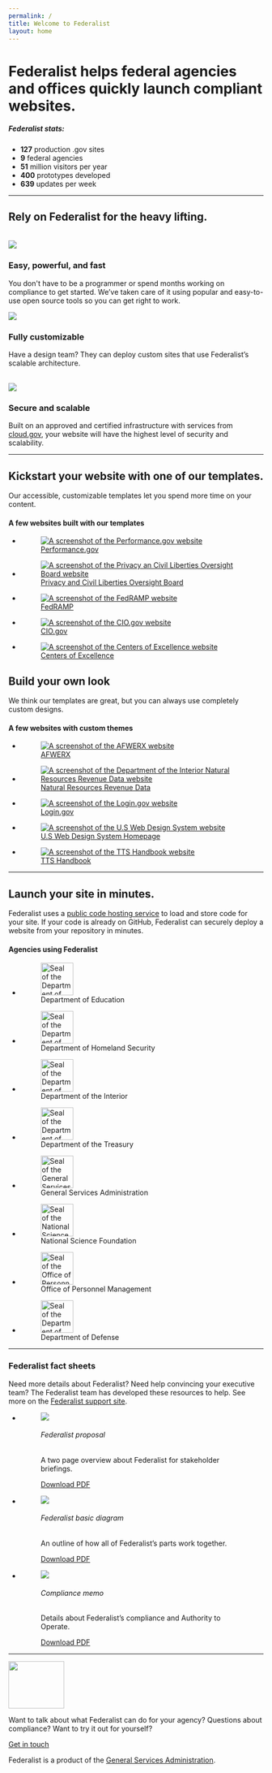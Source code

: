 ```yaml
---
permalink: /
title: Welcome to Federalist
layout: home
---
```

<div id="home" class="homepage">
    <div class="well">
      <div class="usa-grid federalist-hero">
        <div class="usa-width-two-thirds hero-heading">
          <h1>
            Federalist helps federal agencies and offices quickly launch compliant websites.
          </h1>
        </div>
        <div class="usa-width-one-third usa-hero-callout">
          <h5 class="contrast-heading">Federalist stats:</h5>
          <ul>
            <li><b>127</b> production .gov sites</li>
            <li><b>9</b> federal agencies</li>
            <li><b>51</b> million visitors per year</li>
            <li><b>400</b> prototypes developed</li>
            <li><b>639</b> updates per week</li>
          </ul>
        </div>
      </div>
    </div>
    <div class="usa-grid info-block">
      <hr class="hr-light">
      <h2><a id="page-body"></a>Rely on Federalist for the heavy lifting.</h2>
      <br>
      <section class="features">
        <div class="feature-group">
          <div class="usa-width-one-sixth">
            <div class="feature-image">
              <img src="{{site.baseurl}}/assets/images/icons/icon-rocket-color.svg">
            </div>
          </div>
          <div class="usa-width-three-fourths feature-text">
            <h3>Easy, powerful, and fast</h3>
            <p>You don't have to be a programmer or spend months working on compliance to get started. We’ve taken care of it using popular and easy-to-use open source tools so you can get right to work.</p>
          </div>
        </div>
        <div class="feature-group">
          <div class="usa-width-one-sixth">
            <div class="feature-image">
              <img src="{{site.baseurl}}/assets/images/icons/icon-layout-color.svg">
            </div>
          </div>
          <div class="usa-width-three-fourths feature-text">
            <h3>Fully customizable</h3>
            <p>Have a design team? They can deploy custom sites that use Federalist’s scalable architecture.<br><br></p>
          </div>
        </div>
        <div class="feature-group">
          <div class="usa-width-one-sixth">
            <div class="feature-image">
              <img src="{{site.baseurl}}/assets/images/icons/icon-lock-color.svg">
            </div>
          </div>
          <div class="usa-width-three-fourths feature-text">
            <h3>Secure and scalable</h3>
            <p>Built on an approved and certified infrastructure with services from <a href="https://cloud.gov/">cloud.gov</a>, your website will have the highest level of security and scalability.</p>
          </div>
        </div>
      </section>
    </div>
    <div class="usa-grid">
      <hr class="hr-light">
      <section class="info-block">
        <div class="description">
          <h2>Kickstart your website with one of our templates.</h2>
          <p class="copy">
            Our accessible, customizable templates let you spend more time on your content.
          </p>
          <div class="figure-group">
            <h4>A few websites built with our templates</h4>
            <ul class="figure-list mobile-center">
              <li>
                <a href="https://performance.gov">
                <figure class="figure figure-seal">
                  <div class="tint">
                    <img src="{{site.baseurl}}/assets/images/partner-sites/performance.gov.png"  alt="A screenshot of the Performance.gov website">
                  </div>
                  <figcaption>Performance.gov</figcaption>
                </figure>
                </a>
              </li>
              <li>
                <a href="https://pclob.gov">
                  <figure class="figure figure-seal">
                    <div class="tint">
                      <img src="{{site.baseurl}}/assets/images/partner-sites/pclob.gov.png"  alt="A screenshot of the Privacy an Civil Liberties Oversight Board website">
                    </div>
                    <figcaption>Privacy and Civil Liberties Oversight Board</figcaption>
                  </figure>
                </a>
              </li>
            </ul>
            <ul class="figure-list mobile-center">
              <li>
                <a href="https://fedramp.gov">
                <figure class="figure figure-seal">
                  <div class="tint">
                    <img src="{{site.baseurl}}/assets/images/partner-sites/fedramp.gov.png" alt="A screenshot of the FedRAMP website">
                  </div>
                  <figcaption>FedRAMP</figcaption>
                </figure>
                </a>
              </li>
              <li>
                <a href="https://fedramp.gov">
                <figure class="figure figure-seal">
                  <div class="tint">
                    <img src="{{site.baseurl}}/assets/images/partner-sites/cio.gov.png" alt="A screenshot of the CIO.gov website">
                  </div>
                  <figcaption>CIO.gov</figcaption>
                </figure>
                </a>
              </li>
              <li>
                <a href="https://coe.gsa.gov">
                <figure class="figure figure-seal">
                  <div class="tint">
                    <img src="{{site.baseurl}}/assets/images/partner-sites/coe.gsa.gov.png" alt="A screenshot of the Centers of Excellence website">
                  </div>
                  <figcaption>Centers of Excellence</figcaption>
                </figure>
                </a>
              </li>
            </ul>
          </div>
        </div>
        <div class="description">
          <h2>Build your own look</h2>
          <p class="copy">
            We think our templates are great, but you can always use completely custom designs.
          </p>
          <div class="figure-group">
            <h4>A few websites with custom themes</h4>
            <ul class="figure-list mobile-center">
              <li>
                <a href="https://afwerx.af.mil">
                <figure class="figure figure-seal">
                  <div class="tint">
                    <img src="{{site.baseurl}}/assets/images/partner-sites/afwerx.af.mil.png" alt="A screenshot of the AFWERX website">
                  </div>
                  <figcaption>AFWERX</figcaption>
                </figure>
                </a>
              </li>
              <li>
                <a href="https://cyber.dhs.gov">
                <figure class="figure figure-seal">
                  <div class="tint">
                    <img src="{{site.baseurl}}/assets/images/partner-sites/revenuedata.doi.gov.png"  alt="A screenshot of the Department of the Interior Natural Resources Revenue Data website">
                  </div>
                  <figcaption>Natural Resources Revenue Data</figcaption>
                </figure>
                </a>
              </li>
            </ul>
            <ul class="figure-list mobile-center">
              <li>
                <a href="https://login.gov">
                <figure class="figure figure-seal">
                  <div class="tint">
                    <img src="{{site.baseurl}}/assets/images/partner-sites/login.gov.png" alt="A screenshot of the Login.gov website">
                  </div>
                  <figcaption>Login.gov</figcaption>
                </figure>
                </a>
              </li>
              <li>
                <a href="https://designsystem.digital.gov">
                  <figure class="figure figure-seal">
                    <div class="tint">
                      <img src="{{site.baseurl}}/assets/images/partner-sites/uswds.png"  alt="A screenshot of the U.S Web Design System website">
                    </div>
                    <figcaption>U.S Web Design System Homepage</figcaption>
                  </figure>
                </a>
              </li>
              <li>
                <a href="https://handbook.18f.gov">
                  <figure class="figure figure-seal">
                    <div class="tint">
                      <img src="{{site.baseurl}}/assets/images/partner-sites/handbook.gsa.gov.png"  alt="A screenshot of the TTS Handbook website">
                    </div>
                    <figcaption>TTS Handbook</figcaption>
                  </figure>
                </a>
              </li>
            </ul>
          </div>
        </div>
        <!-- <div class="usa-width-one-third info-image">
          <img src="/assets/images/graphic-template.svg">
        </div> -->
      </section></div>
    <div class="usa-grid">
      <hr class="hr-light">
      <section class="info-block">
        <div class="description">
          <h2>Launch your site in minutes.</h2>
          <p class="copy">
            Federalist uses a <a href="https://github.com/">public code hosting service</a> to load and store code for your site. If your code is already on GitHub, Federalist can securely deploy a website from your repository in minutes.
          </p>
          <div class="figure-group">
            <h4>Agencies using Federalist</h4>
            <ul class="figure-list mobile-center">
              <li>
                <figure class="figure figure-seal">
                  <img src="{{site.baseurl}}/assets/images/logos/partners/500px-Education.png" alt="Seal of the Department of Education" height="64" width="64">
                  <figcaption>Department of Education</figcaption>
                </figure>
              </li>
              <li>
                <figure class="figure figure-seal">
                  <img src="{{site.baseurl}}/assets/images/logos/partners/500px-DHS.png" alt="Seal of the Department of Homeland Security" height="64" width="64">
                  <figcaption>Department of Homeland Security</figcaption>
                </figure>
              </li>
              <li>
                <figure class="figure figure-seal">
                  <img src="{{site.baseurl}}/assets/images/logos/partners/500px-DOI.png" alt="Seal of the Department of the Interior" height="64" width="64">
                  <figcaption>Department of the Interior</figcaption>
                </figure>
              </li>
              <li>
                <figure class="figure figure-seal">
                  <img src="{{site.baseurl}}/assets/images/logos/partners/500px-treasury.png" alt="Seal of the Department of the Treasury" height="64" width="64">
                  <figcaption>Department of the Treasury</figcaption>
                </figure>
              </li>
            </ul>
            <ul class="figure-list mobile-center">
              <li>
                <figure class="figure figure-seal">
                  <img src="{{site.baseurl}}/assets/images/logos/partners/500px-GSA.png" alt="Seal of the General Services Adminstration" height="64" width="64">
                  <figcaption>General Services Administration</figcaption>
                </figure>
              </li>
              <li>
                <figure class="figure figure-seal">
                  <img src="{{site.baseurl}}/assets/images/logos/partners/500px-NSF.png" alt="Seal of the National Science Foundation" height="64" width="64">
                  <figcaption>National Science Foundation</figcaption>
                </figure>
              </li>
              <li>
                <figure class="figure figure-seal">
                  <img src="{{site.baseurl}}/assets/images/logos/partners/500px-OPM.png" alt="Seal of the Office of Personnel Management" height="64" width="64">
                  <figcaption>Office of Personnel Management</figcaption>
                </figure>
              </li>
              <li>
                <figure class="figure figure-seal">
                  <img src="{{site.baseurl}}/assets/images/logos/partners/DODc.gif" alt="Seal of the Department of Defense" height="64" width="64">
                  <figcaption>Department of Defense</figcaption>
                </figure>
              </li>
            </ul>
          </div>
        </div>
        <!-- <div class="usa-width-one-third info-image">
          <img src="/assets/images/graphic-git-to-website.svg">
        </div> -->
      </section>
    </div>
    <div class="usa-grid">
      <hr class="hr-light">
      <section class="info-block">
        <h3>Federalist fact sheets</h3>
        <div class="usa-width-one-third full-width">
          <p class="copy">
            Need more details about Federalist? Need help convincing your executive team? The Federalist team has developed these resources to help. See more on the <a href="https://federalist.18f.gov/">Federalist support site</a>.
          </p>
        </div>
        <div class="usa-width-two-thirds figure-group">
          <ul class="figure-list offset-left mobile-center">
            <li>
              <figure class="figure">
                <div class="tint">
                  <a href="{{site.baseurl}}/assets/documents/Federalist-Proposal.pdf"><img src="{{site.baseurl}}/assets/images/home-page/Federalist-Proposal-Thumbnail.jpg"></a>
                </div>
                <figcaption>
                  <h6>Federalist proposal</h6>
                  <p class="small">A two page overview about Federalist for stakeholder briefings.</p>
                  <a href="{{site.baseurl}}/assets/documents/Federalist-Proposal.pdf">Download PDF</a>
                </figcaption>
              </figure>
            </li>
            <li>
              <figure class="figure">
                <div class="tint">
                  <a href="{{site.baseurl}}/assets/documents/how-federalist-works-diagram.pdf"><img src="{{site.baseurl}}/assets/images/home-page/how-federalist-works-diagram-Thumbnail.jpg"></a>
                </div>
                <figcaption>
                  <h6>Federalist basic diagram</h6>
                  <p class="small">An outline of how all of Federalist’s parts work together.</p>
                  <a href="{{site.baseurl}}/assets/documents/how-federalist-works-diagram.pdf">Download PDF</a>
                </figcaption>
              </figure>
            </li>
            <li>
              <figure class="figure">
                <div class="tint">
                  <a href="{{site.baseurl}}/assets/documents/Federalist-Compliance-Memo.pdf"><img src="{{site.baseurl}}/assets/images/home-page/Federalist-Compliance-Memo-Thumbnail.jpg"></a>
                </div>
                <figcaption>
                  <h6>Compliance memo</h6>
                  <p class="small">Details about Federalist’s compliance and Authority to Operate.</p>
                  <a href="{{site.baseurl}}/assets/documents/Federalist-Compliance-Memo.pdf">Download PDF</a>
                </figcaption>
              </figure>
            </li>
          </ul>
        </div>
      </section>
    </div>
    <div class="well usa-grid">
      <hr class="hr-light">      
      <div class="usa-grid federalist-hero">
        <div class="feature-group large">
          <div class="usa-width-one-sixth flex-center">
            <div class="feature-image light">
              <img src="{{site.baseurl}}/assets/images/graphic-speech-bubbles.svg" width="110" height="93">
            </div>
          </div>
          <div class="usa-width-two-thirds feature-text">
              <p>
                Want to talk about what Federalist can do for your agency? Questions about compliance? Want to try it out for yourself?
              </p>
              <p>
                <a class="usa-button" href="{{site.baseurl}}/contact/">Get in touch</a>
              </p>
              <p>Federalist is a product of the <a href="https://www.gsa.gov/about-us/organization/federal-acquisition-service/technology-transformation-services">General Services Administration</a>.</p>
          </div>
        </div>
      </div>
    </div>
  </div>